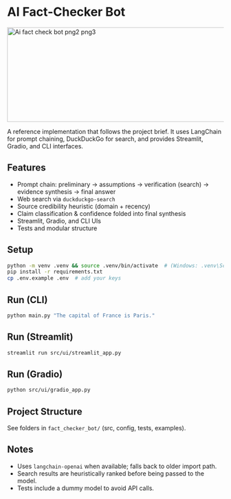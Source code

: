 # AI Fact-Checker Bot
<img width="1043" height="220" alt="Ai fact check bot png2 png3" src="https://github.com/user-attachments/assets/0af4fb1b-c8a4-4dda-8cc3-feea130501bf" />



A reference implementation that follows the project brief. It uses LangChain for prompt chaining, DuckDuckGo for search, and provides Streamlit, Gradio, and CLI interfaces.

## Features
- Prompt chain: preliminary → assumptions → verification (search) → evidence synthesis → final answer
- Web search via `duckduckgo-search`
- Source credibility heuristic (domain + recency)
- Claim classification & confidence folded into final synthesis
- Streamlit, Gradio, and CLI UIs
- Tests and modular structure

## Setup
```bash
python -m venv .venv && source .venv/bin/activate  # (Windows: .venv\Scripts\activate)
pip install -r requirements.txt
cp .env.example .env  # add your keys
```

## Run (CLI)
```bash
python main.py "The capital of France is Paris."
```

## Run (Streamlit)
```bash
streamlit run src/ui/streamlit_app.py
```

## Run (Gradio)
```bash
python src/ui/gradio_app.py
```

## Project Structure
See folders in `fact_checker_bot/` (src, config, tests, examples).

## Notes
- Uses `langchain-openai` when available; falls back to older import path.
- Search results are heuristically ranked before being passed to the model.
- Tests include a dummy model to avoid API calls.

